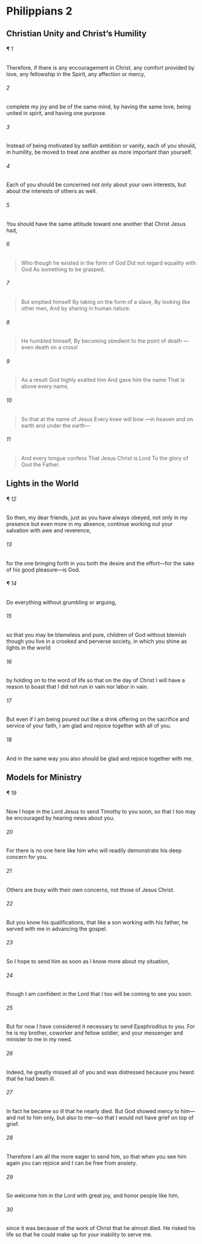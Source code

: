 # Philippians 2
## Christian Unity and Christ’s Humility
###### ¶ 1
Therefore, if there is any encouragement in Christ, any comfort provided by love, any fellowship in the Spirit, any affection or mercy,
###### 2
complete my joy and be of the same mind, by having the same love, being united in spirit, and having one purpose.
###### 3
Instead of being motivated by selfish ambition or vanity, each of you should, in humility, be moved to treat one another as more important than yourself.
###### 4
Each of you should be concerned not only about your own interests, but about the interests of others as well.
###### 5
You should have the same attitude toward one another that Christ Jesus had,
###### 6
> Who though he existed in the form of God
> Did not regard equality with God
> As something to be grasped,
###### 7
> But emptied himself
> By taking on the form of a slave,
> By looking like other men,
> And by sharing in human nature.
###### 8
> He humbled himself,
> By becoming obedient to the point of death
> —even death on a cross!
###### 9
> As a result God highly exalted him
> And gave him the name
> That is above every name,
###### 10
> So that at the name of Jesus
> Every knee will bow
> —in heaven and on earth and under the earth—
###### 11
> And every tongue confess
> That Jesus Christ is Lord
> To the glory of God the Father.
## Lights in the World
###### ¶ 12
So then, my dear friends, just as you have always obeyed, not only in my presence but even more in my absence, continue working out your salvation with awe and reverence,
###### 13
for the one bringing forth in you both the desire and the effort—for the sake of his good pleasure—is God.
###### ¶ 14
Do everything without grumbling or arguing,
###### 15
so that you may be blameless and pure, children of God without blemish though you live in a crooked and perverse society, in which you shine as lights in the world
###### 16
by holding on to the word of life so that on the day of Christ I will have a reason to boast that I did not run in vain nor labor in vain.
###### 17
But even if I am being poured out like a drink offering on the sacrifice and service of your faith, I am glad and rejoice together with all of you.
###### 18
And in the same way you also should be glad and rejoice together with me.
## Models for Ministry
###### ¶ 19
Now I hope in the Lord Jesus to send Timothy to you soon, so that I too may be encouraged by hearing news about you.
###### 20
For there is no one here like him who will readily demonstrate his deep concern for you.
###### 21
Others are busy with their own concerns, not those of Jesus Christ.
###### 22
But you know his qualifications, that like a son working with his father, he served with me in advancing the gospel.
###### 23
So I hope to send him as soon as I know more about my situation,
###### 24
though I am confident in the Lord that I too will be coming to see you soon.
###### 25
But for now I have considered it necessary to send Epaphroditus to you. For he is my brother, coworker and fellow soldier, and your messenger and minister to me in my need.
###### 26
Indeed, he greatly missed all of you and was distressed because you heard that he had been ill.
###### 27
In fact he became so ill that he nearly died. But God showed mercy to him—and not to him only, but also to me—so that I would not have grief on top of grief.
###### 28
Therefore I am all the more eager to send him, so that when you see him again you can rejoice and I can be free from anxiety.
###### 29
So welcome him in the Lord with great joy, and honor people like him,
###### 30
since it was because of the work of Christ that he almost died. He risked his life so that he could make up for your inability to serve me.
